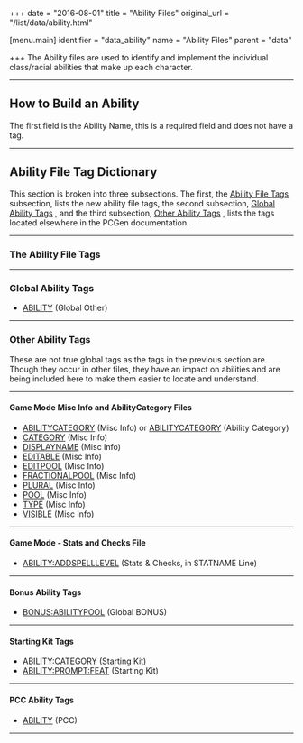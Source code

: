 +++
date = "2016-08-01"
title = "Ability Files"
original_url = "/list/data/ability.html"

[menu.main]
    identifier = "data_ability"
    name = "Ability Files"
    parent = "data"
    
+++
The Ability files are used to identify and implement the individual
class/racial abilities that make up each character.

------------------------------------------------------------------------

How to Build an Ability
-----------------------

The first field is the Ability Name, this is a required field and does
not have a tag.

------------------------------------------------------------------------

<span id="abilitytagdictionary"></span> Ability File Tag Dictionary
-------------------------------------------------------------------

This section is broken into three subsections. The first, the [Ability
File Tags](/list/data/ability.html#abilityfiletags) subsection, lists
the new ability file tags, the second subsection, [Global Ability
Tags](/list/data/ability.html#globalabilitytags) , and the third
subsection, [Other Ability
Tags](/list/data/ability.html#otherabilitytags) , lists the tags located
elsewhere in the PCGen documentation.

------------------------------------------------------------------------

### <span id="abilityfiletags"></span> The Ability File Tags

------------------------------------------------------------------------

### <span id="globalabilitytags"></span> Global Ability Tags

-   [ABILITY](/list/global/other/ability.html)<span class="note">
    (Global Other) </span>

------------------------------------------------------------------------

### <span id="otherabilitytags"></span> Other Ability Tags

These are not true global tags as the tags in the previous section are.
Though they occur in other files, they have an impact on abilities and
are being included here to make them easier to locate and understand.

------------------------------------------------------------------------

#### <span id="gamemodemiscinfoabilitytags"></span> Game Mode Misc Info and AbilityCategory Files

-   [ABILITYCATEGORY](/list/system/gamemode-miscinfo/abilitycategory.html)<span
    class="note"> (Misc Info) </span> or
    [ABILITYCATEGORY](/list/data/abilitycategory/abilitycategory.html)<span
    class="note"> (Ability Category) </span>
-   [CATEGORY](/list/system/gamemode-miscinfo/category.html)<span
    class="note"> (Misc Info) </span>
-   [DISPLAYNAME](/list/system/gamemode-miscinfo/displayname.html)<span
    class="note"> (Misc Info) </span>
-   [EDITABLE](/list/system/gamemode-miscinfo/editable.html)<span
    class="note"> (Misc Info) </span>
-   [EDITPOOL](/list/system/gamemode-miscinfo/editpool.html)<span
    class="note"> (Misc Info) </span>
-   [FRACTIONALPOOL](/list/system/gamemode-miscinfo/fractionalpool.html)<span
    class="note"> (Misc Info) </span>
-   [PLURAL](/list/system/gamemode-miscinfo/plural.html)<span
    class="note"> (Misc Info) </span>
-   [POOL](/list/system/gamemode-miscinfo/pool.html)<span class="note">
    (Misc Info) </span>
-   [TYPE](/list/system/gamemode-miscinfo/type.html)<span class="note">
    (Misc Info) </span>
-   [VISIBLE](/list/system/gamemode-miscinfo/visible.html)<span
    class="note"> (Misc Info) </span>

------------------------------------------------------------------------

#### <span id="gamemodemiscgamemodestatsandcheckslist"></span> Game Mode - Stats and Checks File

-   [ABILITY:ADDSPELLLEVEL](/list/system/gamemode-statsandchecks/abilityaddspelllevel.html)<span
    class="note"> (Stats & Checks, in STATNAME Line) </span>

------------------------------------------------------------------------

#### <span id="bonusabilitytags"></span> Bonus Ability Tags

-   [BONUS:ABILITYPOOL](/list/global/bonus/abilitypool.html)<span
    class="note"> (Global BONUS) </span>

------------------------------------------------------------------------

#### Starting Kit Tags

-   [ABILITY:CATEGORY](/list/data/startingkits/category.html)<span
    class="note"> (Starting Kit) </span>
-   [ABILITY:PROMPT:FEAT](/list/data/startingkits/ability.html)<span
    class="note"> (Starting Kit) </span>

------------------------------------------------------------------------

#### <span id="pccabilitytags"></span> PCC Ability Tags

-   [ABILITY](/list/data/pcc/abilitypcc.html)<span class="note"> (PCC)
    </span>

------------------------------------------------------------------------



